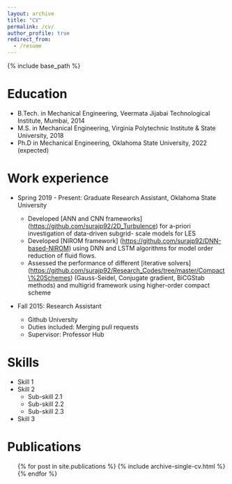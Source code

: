 ```yaml
---
layout: archive
title: "CV"
permalink: /cv/
author_profile: true
redirect_from:
  - /resume
---
```


{% include base_path %}

Education
======
* B.Tech. in Mechanical Engineering, Veermata Jijabai Technological Institute, Mumbai, 2014
* M.S. in Mechanical Engineering, Virginia Polytechnic Institute & State University, 2018
* Ph.D in Mechanical Engineering, Oklahoma State University, 2022 (expected)

Work experience
======
* Spring 2019 - Present: Graduate Research Assistant, Oklahoma State University 
  * Developed [ANN and CNN frameworks] (https://github.com/surajp92/2D_Turbulence) for a-priori investigation of data-driven subgrid-   scale models for LES
  * Developed  [NIROM framework] (https://github.com/surajp92/DNN-based-NIROM) using DNN and LSTM algorithms for model order reduction of fluid flows.
  * Assessed the performance of different [iterative solvers] (https://github.com/surajp92/Research_Codes/tree/master/Compact\%20Schemes) (Gauss-Seidel, Conjugate gradient, BiCGStab methods) and multigrid framework using higher-order compact scheme

* Fall 2015: Research Assistant
  * Github University
  * Duties included: Merging pull requests
  * Supervisor: Professor Hub
  
Skills
======
* Skill 1
* Skill 2
  * Sub-skill 2.1
  * Sub-skill 2.2
  * Sub-skill 2.3
* Skill 3

Publications
======
  <ul>{% for post in site.publications %}
    {% include archive-single-cv.html %}
  {% endfor %}</ul>
  

  
